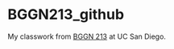 # BGGN213_github
My classwork from [BGGN 213](https://bioboot.github.io/bggn213_F24/) at UC San Diego.
